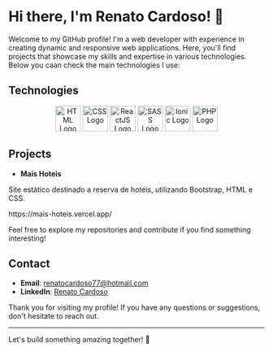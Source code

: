 # Hi there, I'm Renato Cardoso! 👋

Welcome to my GitHub profile! I'm a web developer with experience in creating dynamic and responsive web applications. Here, you'll find projects that showcase my skills and expertise in various technologies. Below you caan check the main technologies I use:

## Technologies

<p align="center">
  <img src="https://upload.wikimedia.org/wikipedia/commons/6/61/HTML5_logo_and_wordmark.svg" alt="HTML Logo" width="50" height="50"/>
  <img src="https://upload.wikimedia.org/wikipedia/commons/d/d5/CSS3_logo_and_wordmark.svg" alt="CSS Logo" width="50" height="50"/>
  <img src="https://upload.wikimedia.org/wikipedia/commons/a/a7/React-icon.svg" alt="ReactJS Logo" width="50" height="50"/>
  <img src="https://upload.wikimedia.org/wikipedia/commons/9/96/Sass_Logo_Color.svg" alt="SASS Logo" width="50" height="50"/>
  <img src="https://upload.wikimedia.org/wikipedia/commons/d/d1/Ionic_Logo.svg" alt="Ionic Logo" width="50" height="50"/>
  <img src="https://upload.wikimedia.org/wikipedia/commons/2/27/PHP-logo.svg" alt="PHP Logo" width="50" height="50"/>
</p>


## Projects

- **Mais Hoteis**
<p>Site estático destinado a reserva de hotéis, utilizando Bootstrap, HTML e CSS.</p>
<p>https://mais-hoteis.vercel.app/</p>


Feel free to explore my repositories and contribute if you find something interesting!

## Contact

- **Email**: renatocardoso77@hotmail.com
- **LinkedIn**: [Renato Cardoso](https://www.linkedin.com/in/rcardoso243)

Thank you for visiting my profile! If you have any questions or suggestions, don't hesitate to reach out.

---

Let's build something amazing together! 🚀
